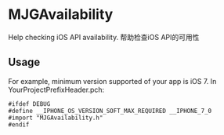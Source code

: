 # MJGAvailability
Help checking iOS API availability. 帮助检查iOS API的可用性

## Usage

For example, minimum version supported  of your app is iOS 7. In YourProjectPrefixHeader.pch:
```
#ifdef DEBUG
#define __IPHONE_OS_VERSION_SOFT_MAX_REQUIRED __IPHONE_7_0
#import "MJGAvailability.h"
#endif
```
